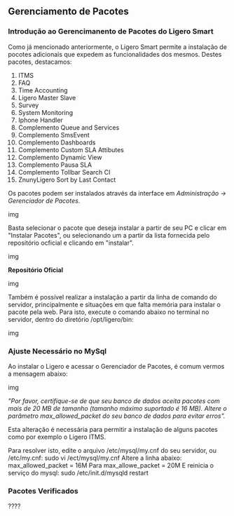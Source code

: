 ## Gerenciamento de Pacotes 

### Introdução ao Gerencimanento de Pacotes do Ligero Smart

Como já mencionado anteriormente, o Ligero Smart permite a instalação de pocotes adicionais que expedem as funcionalidades dos mesmos. Destes pacotes, destacamos:

1. ITMS
2. FAQ
3. Time Accounting
4. Ligero Master Slave
5. Survey
6. System Monitoring
7. Iphone Handler
8. Complemento Queue and Services 
9. Complemento SmsEvent
10. Complemento Dashboards
11. Complemento Custom SLA Attibutes 
12. Complemento Dynamic View 
13. Complemento Pausa SLA 
14. Complemento Tollbar Search CI
15. ZnunyLigero Sort by Last Contact

Os pacotes podem ser instalados através da interface em *Administração -> Gerenciador de Pacotes*.

img

Basta selecionar o pacote que deseja instalar a partir de seu PC e clicar em "Instalar Pacotes", ou selecionando um a partir da lista fornecida pelo repositório ocficial e clicando em "instalar".

img

__Repositório Oficial__

img

Também é possível realizar a instalação a partir da linha de comando do servidor, principalmente e situações em que falta memória para instalar o pacote pela web. Para isto, execute o comando abaixo no terminal no servidor, dentro do diretório /opt/ligero/bin:

img

### Ajuste Necessário no MySql

Ao instalar o Ligero e acessar o Gerenciador de Pacotes, é comum vermos a mensagem abaixo:

img

*"Por favor, certifique-se de que seu banco de dados aceita pacotes com mais de 20 MB de tamanho (tamanho máximo suportado é 16 MB). Altere o parâmetro max_allowed_packet do seu banco de dados para evitar erros".*

Esta alteração é necessária para permitir a instalação de alguns pacotes como por exemplo o Ligero ITMS.

Para resolver isto, edite o arquivo /etc/mysql/my.cnf do seu servidor, ou /etc/my.cnf: 
sudo vi /ect/mysql/my.cnf
Altere a linha abaixo:
max_allowed_packet  = 16M
Para
max_allowe_packet   = 20M
E reinicia o serviço do mysql:
sudo /etc/init.d/mysqld restart

### Pacotes Verificados 

????